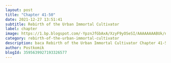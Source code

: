 ```yaml
---
layout: post 
title: "Chapter 41-50"
date: 2021-12-27 13:51:41
subtitle: Rebirth of the Urban Immortal Cultivator
label: chapter
image: https://1.bp.blogspot.com/-YpznJfGbAxA/XzyF9yOSeSI/AAAAAAAABUk/ngkwnOQ6xbs4k_9erxm2-ohrosCnag9WwCLcBGAsYHQ/s72-c/420.jpg
category: rebirth-of-the-urban-immortal-cultivator
description: baca Rebirth of the Urban Immortal Cultivator Chapter 41-50 bahasa indonesia 
author: Postkomik
blogId: 3595639927193326577
---
```

